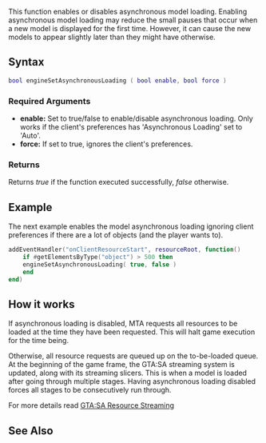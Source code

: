 This function enables or disables asynchronous model loading. Enabling asynchronous model loading may reduce the small pauses that occur when a new model is displayed for the first time. However, it can cause the new models to appear slightly later than they might have otherwise.

Syntax
------

``` lua
bool engineSetAsynchronousLoading ( bool enable, bool force ) 
```

### Required Arguments

-   **enable:** Set to true/false to enable/disable asynchronous loading. Only works if the client's preferences has 'Asynchronous Loading' set to 'Auto'.
-   **force:** If set to true, ignores the client's preferences.

### Returns

Returns *true* if the function executed successfully, *false* otherwise.

Example
-------

The next example enables the model asynchronous loading ignoring client preferences if there are a lot of objects (and the player wants to).

``` lua
addEventHandler("onClientResourceStart", resourceRoot, function()
    if #getElementsByType("object") > 500 then
    engineSetAsynchronousLoading( true, false )
    end
end)
```

How it works
------------

If asynchronous loading is disabled, MTA requests all resources to be loaded at the time they have been requested. This will halt game execution for the time being.

Otherwise, all resource requests are queued up on the to-be-loaded queue. At the beginning of the game frame, the GTA:SA streaming system is updated, along with its streaming slicers. This is when a model is loaded after going through multiple stages. Having asynchronous loading disabled forces all stages to be consecutively run through.

For more details read [GTA:SA Resource Streaming](/docs/gta:sa_resource_streaming.md "wikilink")

See Also
--------
